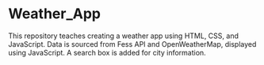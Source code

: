 # Weather_App
This repository teaches creating a weather app using HTML, CSS, and JavaScript. Data is sourced from Fess API and OpenWeatherMap, displayed using JavaScript. A search box is added for city information.

